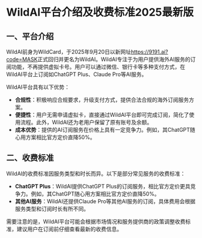 # WildAI平台介绍及收费标准2025最新版

## 一、平台介绍

WildAI前身为WildCard，于2025年9月20日以新网址<https://9191.ai?code=MASK>正式回归并更名为WildAI。WildAI专注于为用户提供海外AI服务的订阅功能，不再提供虚拟卡号。用户可以通过微信、银行卡等多种支付方式，在WildAI平台上订阅如ChatGPT Plus、Claude Pro等AI服务。

WildAI平台具有以下优势：

- **合规性**：积极响应合规要求，升级支付方式，提供合法合规的海外订阅服务方案。
- **便捷性**：用户无需申请虚拟卡，直接通过WildAI平台即可完成订阅，简化了使用流程。此外，WildAI还为老用户保留了原有账号及余额。
- **成本优势**：提供的AI订阅服务在价格上具有一定竞争力。例如，其ChatGPT随心用方案相比官方定价直降50%。

## 二、收费标准

WildAI的收费标准因服务类型和时长而异。以下是部分常见服务的收费标准：

- **ChatGPT Plus**：WildAI提供ChatGPT Plus的订阅服务，相比官方定价更具竞争力。例如，其ChatGPT随心用方案相比官方定价直降50%。
- **其他AI服务**：WildAI还提供Claude Pro等其他AI服务的订阅，具体费用会根据服务类型和订阅时长有所不同。

需要注意的是，WildAI平台可能会根据市场情况和服务提供商的政策调整收费标准，建议用户在订阅前仔细查看最新的收费信息。
